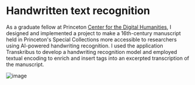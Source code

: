 # Handwritten text recognition

As a graduate fellow at Princeton [Center for the Digital Humanities](https://cdh.princeton.edu/), I designed and implemented a project to make a 16th-century manuscript held in Princeton's Special Collections more accessible to researchers using AI-powered handwriting recognition. I used the application Transkribus to develop a handwriting recognition model and employed textual encoding to enrich and insert tags into an excerpted transcription of the manuscript. 

![image](https://github.com/evandttr/evandttr.github.io/assets/120140116/06614411-4751-4e00-81e5-1f1058924412)
